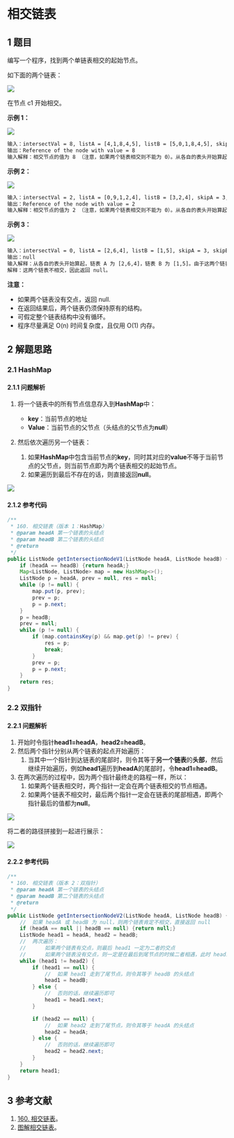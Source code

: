 # 相交链表

## 1 题目

编写一个程序，找到两个单链表相交的起始节点。

如下面的两个链表：

![](./../../../media/202105/2021-05-24_203625.png)

在节点 c1 开始相交。

**示例 1：**

![](./../../../media/202105/2021-05-24_203718.png)

```txt
输入：intersectVal = 8, listA = [4,1,8,4,5], listB = [5,0,1,8,4,5], skipA = 2, skipB = 3
输出：Reference of the node with value = 8
输入解释：相交节点的值为 8 （注意，如果两个链表相交则不能为 0）。从各自的表头开始算起，链表 A 为 [4,1,8,4,5]，链表 B 为 [5,0,1,8,4,5]。在 A 中，相交节点前有 2 个节点；在 B 中，相交节点前有 3 个节点。
```

**示例 2：**

![](./../../../media/202105/2021-05-24_203739.png)

```txt
输入：intersectVal = 2, listA = [0,9,1,2,4], listB = [3,2,4], skipA = 3, skipB = 1
输出：Reference of the node with value = 2
输入解释：相交节点的值为 2 （注意，如果两个链表相交则不能为 0）。从各自的表头开始算起，链表 A 为 [0,9,1,2,4]，链表 B 为 [3,2,4]。在 A 中，相交节点前有 3 个节点；在 B 中，相交节点前有 1 个节点。
```

**示例 3：**

![](./../../../media/202105/2021-05-24_203755.png)

```txt
输入：intersectVal = 0, listA = [2,6,4], listB = [1,5], skipA = 3, skipB = 2
输出：null
输入解释：从各自的表头开始算起，链表 A 为 [2,6,4]，链表 B 为 [1,5]。由于这两个链表不相交，所以 intersectVal 必须为 0，而 skipA 和 skipB 可以是任意值。
解释：这两个链表不相交，因此返回 null。
```

**注意：**

* 如果两个链表没有交点，返回 null.
* 在返回结果后，两个链表仍须保持原有的结构。
* 可假定整个链表结构中没有循环。
* 程序尽量满足 O(n) 时间复杂度，且仅用 O(1) 内存。

## 2 解题思路

### 2.1 HashMap

#### 2.1.1 问题解析

1. 将一个链表中的所有节点信息存入到**HashMap**中：

   * **key**：当前节点的地址
   * **Value**：当前节点的父节点（头结点的父节点为**null**）
2. 然后依次遍历另一个链表：

   1. 如果**HashMap**中包含当前节点的**key**，同时其对应的**value**不等于当前节点的父节点，则当前节点即为两个链表相交的起始节点。
   2. 如果遍历到最后不存在的话，则直接返回**null**。

![](./../../../media/202105/2021-05-24_211658.png)

#### 2.1.2 参考代码

```java
/**
 * 160. 相交链表（版本 1：HashMap）
 * @param headA 第一个链表的头结点
 * @param headB 第二个链表的头结点
 * @return
 */
public ListNode getIntersectionNodeV1(ListNode headA, ListNode headB) {
    if (headA == headB) {return headA;}
    Map<ListNode, ListNode> map = new HashMap<>();
    ListNode p = headA, prev = null, res = null;
    while (p != null) {
        map.put(p, prev);
        prev = p;
        p = p.next;
    }
    p = headB;
    prev = null;
    while (p != null) {
        if (map.containsKey(p) && map.get(p) != prev) {
            res = p;
            break;
        }
        prev = p;
        p = p.next;
    }
    return res;
}
```

### 2.2 双指针

#### 2.2.1 问题解析

1. 开始时令指针**head1=headA**，**head2=headB**。
2. 然后两个指针分别从两个链表的起点开始遍历：
   1. 当其中一个指针到达链表的尾部时，则令其等于**另一个链表**的**头部**，然后继续开始遍历，例如**head1**遍历到**headA**的尾部时，令**head1=headB**。
3. 在两次遍历的过程中，因为两个指针最终走的路程一样，所以：
   1. 如果两个链表相交时，两个指针一定会在两个链表相交的节点相遇。
   2. 如果两个链表不相交时，最后两个指针一定会在链表的尾部相遇，即两个指针最后的值都为**null**。

![](./../../../media/202105/2021-05-24_204857.png)

将二者的路径拼接到一起进行展示：

![](./../../../media/202105/160-相交链表（解法二：双指针）（展示方法二）_1621860793.gif)

#### 2.2.2 参考代码

```java
/**
 * 160. 相交链表（版本 2：双指针）
 * @param headA 第一个链表的头结点
 * @param headB 第二个链表的头结点
 * @return
 */
public ListNode getIntersectionNodeV2(ListNode headA, ListNode headB) {
    //  如果 headA 或 headB 为 null，则两个链表肯定不相交，直接返回 null
    if (headA == null || headB == null) {return null;}
    ListNode head1 = headA, head2 = headB;
    //  两次遍历：
    //      如果两个链表有交点，则最后 head1 一定为二者的交点
    //      如果两个链表没有交点，则一定是在最后到尾节点的时候二者相遇，此时 head1 为 null
    while (head1 != head2) {
        if (head1 == null) {
            //  如果 head1 走到了尾节点，则令其等于 headB 的头结点
            head1 = headB;
        } else {
            //  否则的话，继续遍历即可
            head1 = head1.next;
        }

        if (head2 == null) {
            //  如果 head2 走到了尾节点，则令其等于 headA 的头结点
            head2 = headA;
        } else {
            //  否则的话，继续遍历即可
            head2 = head2.next;
        }
    }
    return head1;
}
```

## 3 参考文献

1. [160. 相交链表](https://leetcode-cn.com/problems/intersection-of-two-linked-lists)。
2. [图解相交链表](https://leetcode-cn.com/problems/intersection-of-two-linked-lists/solution/tu-jie-xiang-jiao-lian-biao-by-user7208t)。
